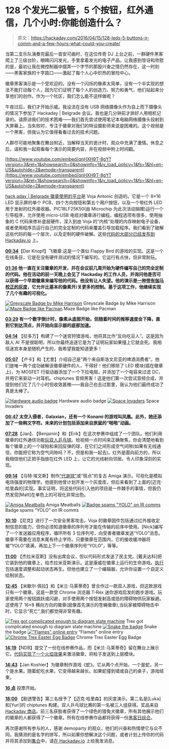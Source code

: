 # 128 个发光二极管，5 个按钮，红外通信，几个小时:你能创造什么？

> 原文：<https://hackaday.com/2016/04/15/128-leds-5-buttons-ir-comm-and-a-few-hours-what-could-you-create/>

当第二支乐队演奏完最后一首安可曲时，在这位传奇 DJ 上台之前，一群硬件黑客爬上了三级台阶，眼睛闪闪发光，手里拿着发光的电子产品。让我感到惊讶和欣慰的是，最初让我在微控制器中摆弄一个字节的那股兴奋之情仍然存在，这一时刻——黑客家族的十字路口——激起了每个人心中炽热的冒险中心。

徽章黑客演示是一个受欢迎的。没有一个闪烁的像素太简单，没有一个半实现的想法不能打动每个人，因为它们证明了每个人的创造力、努力和勇气，他们站起来分享他们的创作。作为一个社区，我们怎么能不这样做呢？

午夜过后，我们才开始示威。我设法在没有 USB 网络摄像头作为自上而下摄像头的情况下参加了 Hackaday | Belgrade 会议。我也是几分钟前才排好人用相机记录的。请原谅我们的技术困难——我们首先尝试使用笔记本电脑网络摄像头投射到大屏幕上。当失败时，专注于徽章对我们的特设摄影师来说是困难的。这个视频是一个黑客，但我认为它值得看看过去的技术问题。

人群尽可能地聚集在舞台附近，当解释当天的诡计时，观众中充满了激情。休息之后，请和我一起观看每个演示的简要内容，并在视频中附上时间戳。

 [https://www.youtube.com/embed/qnHXH9T-8gY?version=3&rel=1&showsearch=0&showinfo=1&iv_load_policy=1&fs=1&hl=en-US&autohide=2&wmode=transparent](https://www.youtube.com/embed/qnHXH9T-8gY?version=3&rel=1&showsearch=0&showinfo=1&iv_load_policy=1&fs=1&hl=en-US&autohide=2&wmode=transparent)



[hack aday | Belgrade 徽章使用的平台](https://hackaday.io/project/9509-badge-for-hackaday-belgrade-conference)是 Voja Antonic 创造的。它是一个 8×16 LED 显示屏的单个 PCB，四个方向按钮和第五个用户按钮，以及一个带红外 LED 用于发射的红外接收器。PIC18LF25K50(由 Microchip 为此次活动捐赠)运行一个引导程序，允许使用 micro-USB 电缆对徽章进行编程。编程选项有很多，使用抽象的 C 代码来修补底层硬件，深入到由 Voja 的“内核”处理的内存映射电子设备，或者使用程序员运行自己的完全定制的代码来覆盖引导加载程序。我们看到了破解这些代码的每一个层次，以及定制的硬件破解。这些[代码的大部分已经发布到 Hackaday.io](https://hackaday.io/contest/10521-belgrade-badge-demoscene) 上。

**[00:34](https://www.youtube.com/watch?v=qnHXH9T-8gY&t=34s)**【Der Knopf】飞徽章:这是一个类似 Flappy Bird 的游戏的实现。这是一个在线条目，它是在没有硬件测试的情况下编写的。它运行有点快，但非常耐玩。

**[01:36](https://www.youtube.com/watch?v=qnHXH9T-8gY&t=96s) 他一直在关注徽章的开发，并在会议前几周开始为硬件编写自己的完全定制的代码。他在活动的前一天晚上会见了 Hackaday 的工作人员，并询问他是否可以获得一个早期徽章来编写他的代码。他没有让人失望。他的演示是[一种带有伽马校正的灰度](https://hackaday.io/project/10818-hackaday-belgrade-badge-greyscale-display)，它允许比基本的像素开/关更多的控制。基于这项工作，他继续实现了几个有趣的可视化。**

 [![Greyscale Badge by Mike Harrison](img/13edd30b95990299096b1541f4b6ea6f.png "mike-harrison-grayscale-belgrade-badge")](https://hackaday.com/2016/04/15/128-leds-5-buttons-ir-comm-and-a-few-hours-what-could-you-create/mike-harrison-grayscale-belgrade-badge/) Greyscale Badge by Mike Harrison [![Maze Badge like Pacman](img/3110fe5ee5b5d47c4f5ee506b5391d6b.png "DSC_0973")](https://hackaday.com/2016/04/15/128-leds-5-buttons-ir-comm-and-a-few-hours-what-could-you-create/dsc_0973/) Maze Badge like Pacman

**[03:29](https://www.youtube.com/watch?v=qnHXH9T-8gY&t=3m29s) 有一个数字倒计时，像素从底部开始，但随着时间的推移速度会下降，直到它到达顶点，并开始向显示器的底部加速。**

**[04:14](https://www.youtube.com/watch?v=qnHXH9T-8gY&t=4m14s)** 【拉多万】构建了一个迷宫狩猎游戏，他将其比作“反向吃豆人”。这是因为敌人 AI 不是很聪明，所以你最终追逐它是为了证明玩家如果撞上它就会死。我相信迷宫本身是随机产生的，我希望我能知道更多！

**[05:07](https://www.youtube.com/watch?v=qnHXH9T-8gY&t=5m7s)** 【卢卡】和【尤里】介绍自己是“两个来自斯洛文尼亚的啤酒消费者”。他们是唯一两个成功破解该徽章硬件的人，干得好！他们移除了 LED 模块(插在徽章上)，为 MOSFET 行驱动器添加了一个下拉电阻，并添加了一个电容来过滤 DC，并用它来驱动一对耳机。chiptunes 音频黑客！这是他们第一次尝试音频合成，并提到他们花了几个小时但收效甚微——我自己也去过那里，我认为他们最终成功了真是太棒了。

 [![Hardware audio badge](img/40e047ef7177739b41fc9d730c4c4064.png "DSC_0972")](https://hackaday.com/2016/04/15/128-leds-5-buttons-ir-comm-and-a-few-hours-what-could-you-create/dsc_0972/) Hardware audio badge [![Space Invaders](img/eb0e9d80b4053f8b316388e110164bba.png "DSC_0970")](https://hackaday.com/2016/04/15/128-leds-5-buttons-ir-comm-and-a-few-hours-what-could-you-create/dsc_0970/) Space Invaders

**[06:47](https://www.youtube.com/watch?v=qnHXH9T-8gY&t=6m47s) 太空入侵者，Galaxian，还有一个 Konami 的游戏叫凤凰。此外，她还添加了一些韩文字符。未来的计划包括添加来自旅鼠的“啪啪”动画。**

**[07:28](https://www.youtube.com/watch?v=qnHXH9T-8gY&t=7m28s)**【Jan】、【Benjamin】和【Erik】在这次参赛中组成了一个团队。他们利用徽章的红外通信功能[玩双人乒乓球](https://hackaday.io/project/10839-hackaday-badge-pong-multiplayer)。给视频一点时间来正确聚焦，你会清楚地看到每个徽章上的一个球拍和来回反弹的球，在它们之间形成空气间隙(如果有无线通信，你能把它称为空气间隙吗？不，但是和我一起去)。红外是面向前方的，所以我相信他们正把手指放在红外 LED 上，让它的光线射向邻居。令人印象深刻的实现。

**[09:14](https://www.youtube.com/watch?v=qnHXH9T-8gY&t=9m14s)** 【马特·埃文斯】制作[“代谢球”](https://hackaday.io/project/10832-hackaday-badge-metaballs)或“斑点”的复古 Amiga 演示。可视化是模拟电场强度的物理学。他提到他曾计划开发一个灰度库，但后来看到了上面的[迈克·哈里森的]实现。事实证明，将这些代码引入他的项目是一件棘手的事情，但我仍然发现[Matt]在单色上的可视化非常出色。

 [![Amiga Meatballs](img/b306734fb26eefa9d8eda4655923601d.png "DSC_0978")](https://hackaday.com/2016/04/15/128-leds-5-buttons-ir-comm-and-a-few-hours-what-could-you-create/dsc_0978/) Amiga Meatballs [![Badge spams "YOLO" on IR comms](img/61486eae3b254f1ecc8b17162d90f43a.png "DSC_0968")](https://hackaday.com/2016/04/15/128-leds-5-buttons-ir-comm-and-a-few-hours-what-could-you-create/dsc_0968/) Badge spams “YOLO” on IR comms

**[10:10](https://www.youtube.com/watch?v=qnHXH9T-8gY&t=10m10s)** 【尼克】进行了一次安全黑客攻击。Voja 的徽章固件包括通过红外接收定制信息的能力，但你必须知道徽章的序列号才能在传输的前序中使用。[Nick]编写了一个发送器应用程序，循环所有 3 位序列号，向受害者徽章发送“YOLO”消息。徽章不需要在消息末尾有终止字符。只要徽章在范围内，它的接收缓冲器将被“YOLO”填满，再加上下一个徽章序列号“YOLO”，等等。

**[11:00](https://www.youtube.com/watch?v=qnHXH9T-8gY&t=11m0s)** 【杰拉米亚斯】没有出席会议，但以代码形式发送了民主党。[戴夫达科]把它装到他的徽章上，给杰拉米亚斯演示。这是康威在徽章上运行的生命游戏。[执行](https://hackaday.io/project/10545-hackaday-belgrade-badge-firmware-hacking)包括速度调整和起动状态再生。但他也建立了一个编辑器，允许你设置一个自定义绘制状态。

**[12:45](https://www.youtube.com/watch?v=qnHXH9T-8gY&t=12m45s)** 【米歇尔·佩拉】和【米兰·马莱蒂奇】曾合作过一款双人游戏，但这款游戏只有一个徽章。这是一款受 Chrome 浏览器 T-Rex 迷你游戏启发的跑步游戏。玩家使用两个按钮跳跃或闪避，对手使用两个按钮发射高或低的障碍物供玩家躲避。这使用了 16×8 横向方向的徽章(就像首先演示的苍蝇徽章),当玩家被障碍物击中时，它显示“死亡”,我们都觉得非常有趣。

 [![Trex got complicated enough to diagram state machine](img/59bcaa7fb5cdf3bbe28ae81b88918ebb.png "DSC_0980")](https://hackaday.com/2016/04/15/128-leds-5-buttons-ir-comm-and-a-few-hours-what-could-you-create/dsc_0980/) Trex got complicated enough to diagram state machine [![Snake the badge](img/04075f6848c0ee1c4588ba2d474b2d4c.png "DSC_0963")](https://hackaday.com/2016/04/15/128-leds-5-buttons-ir-comm-and-a-few-hours-what-could-you-create/dsc_0963/) Snake the badge [!["Flames" online entry](img/1e8ce27ca9dd0f9bfaffa1a25386325f.png "DSC_0976")](https://hackaday.com/2016/04/15/128-leds-5-buttons-ir-comm-and-a-few-hours-what-could-you-create/dsc_0976/) “Flames” online entry [![Chrome Trex Easter Egg Badge](img/8f295e98a9d31d8f9b4ae60e5b20cc11.png "DSC_0964")](https://hackaday.com/2016/04/15/128-leds-5-buttons-ir-comm-and-a-few-hours-what-could-you-create/dsc_0964/) Chrome Trex Easter Egg Badge

**[14:19](https://www.youtube.com/watch?v=qnHXH9T-8gY&t=14m19s)**【NDB】提交了一份在线参赛作品，而【米兰·马莱蒂奇】留在舞台上展示它。[代码实现了一个火焰效果](https://hackaday.io/project/10721-hackaday-belgrade-badge-flames)来激活徽章，将粒子发送到上层模块。

**[14:43](https://www.youtube.com/watch?v=qnHXH9T-8gY&t=14m43s)**【Jan Koshier】为徽章制作游戏《蛇》。它从两个点开始，一个是蛇，另一个是水果。随着蛇吃水果，它变得越来越长。如果蛇撞到墙或自己的桌子，游戏结束。

**[16 点](https://www.youtube.com/watch?v=qnHXH9T-8gY&t=16m1s)** 投票开始。

**[18:00](https://www.youtube.com/watch?v=qnHXH9T-8gY&t=18m1s)** 【剧透警告】第三名授予了【迈克·哈里森】的灰度演示。第二名是[Luka]和[Yuri]的 chiptunes 构建。双人乒乓球比赛的第一名被三人组获得。奖品来自 [Hackaday 商店](http://store.hackaday.com/)。前三名获胜者获得了一个绿色的猎兔犬徽章，所有其他展示他们的徽章的人都获得了一个徽章。所有在线参赛作品都将获得一份[黑客日综合](http://store.hackaday.com/products/hackaday-omnibus-2015)。

再次感谢所有参与的人，感谢 demoparty 的观众，他们的兴奋和热情使它与众不同。我猜测的是名字的拼写，所以如果你想解决这个问题，或者计划上传你的代码并将其添加到[集合](https://hackaday.io/submissions/belgradeBadgeDemoscene/list)中，请[在 Hackaday.io](https://hackaday.io/mike) 上给我发消息。
